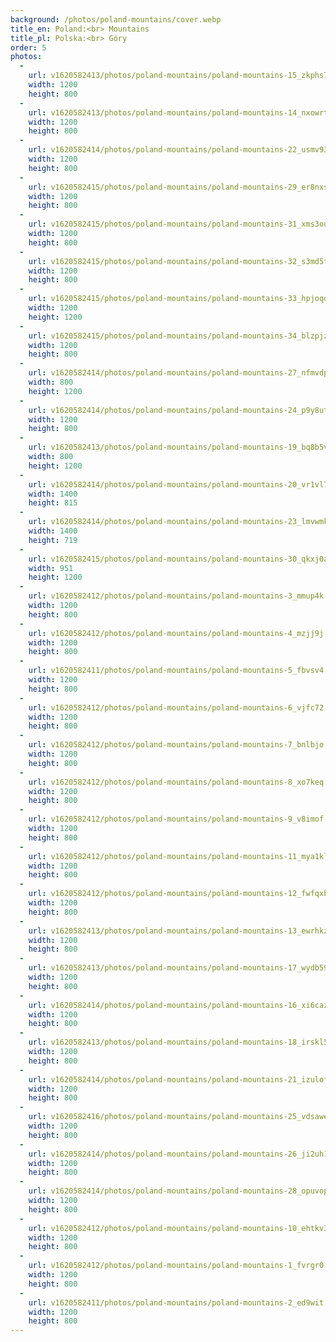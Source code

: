 ```yaml
---
background: /photos/poland-mountains/cover.webp
title_en: Poland:<br> Mountains
title_pl: Polska:<br> Góry
order: 5
photos:
  -
    url: v1620582413/photos/poland-mountains/poland-mountains-15_zkphs7.jpg
    width: 1200
    height: 800
  -
    url: v1620582413/photos/poland-mountains/poland-mountains-14_nxowrt.jpg
    width: 1200
    height: 800
  -
    url: v1620582414/photos/poland-mountains/poland-mountains-22_usmv93.jpg
    width: 1200
    height: 800
  -
    url: v1620582415/photos/poland-mountains/poland-mountains-29_er8nxs.jpg
    width: 1200
    height: 800
  -
    url: v1620582415/photos/poland-mountains/poland-mountains-31_xms3ou.jpg
    width: 1200
    height: 800
  -
    url: v1620582415/photos/poland-mountains/poland-mountains-32_s3md5t.jpg
    width: 1200
    height: 800
  -
    url: v1620582415/photos/poland-mountains/poland-mountains-33_hpjoqd.jpg
    width: 1200
    height: 1200
  -
    url: v1620582415/photos/poland-mountains/poland-mountains-34_blzpjz.jpg
    width: 1200
    height: 800
  -
    url: v1620582414/photos/poland-mountains/poland-mountains-27_nfmvdp.jpg
    width: 800
    height: 1200
  -
    url: v1620582414/photos/poland-mountains/poland-mountains-24_p9y8ut.jpg
    width: 1200
    height: 800
  -
    url: v1620582413/photos/poland-mountains/poland-mountains-19_bq8b5v.jpg
    width: 800
    height: 1200
  -
    url: v1620582414/photos/poland-mountains/poland-mountains-20_vr1vl7.jpg
    width: 1400
    height: 815
  -
    url: v1620582414/photos/poland-mountains/poland-mountains-23_lmvwmk.jpg
    width: 1400
    height: 719
  -
    url: v1620582415/photos/poland-mountains/poland-mountains-30_qkxj0a.jpg
    width: 951
    height: 1200
  -
    url: v1620582412/photos/poland-mountains/poland-mountains-3_mmup4k.jpg
    width: 1200
    height: 800
  -
    url: v1620582412/photos/poland-mountains/poland-mountains-4_mzjj9j.jpg
    width: 1200
    height: 800
  -
    url: v1620582411/photos/poland-mountains/poland-mountains-5_fbvsv4.jpg
    width: 1200
    height: 800
  -
    url: v1620582412/photos/poland-mountains/poland-mountains-6_vjfc72.jpg
    width: 1200
    height: 800
  -
    url: v1620582412/photos/poland-mountains/poland-mountains-7_bnlbjo.jpg
    width: 1200
    height: 800
  -
    url: v1620582412/photos/poland-mountains/poland-mountains-8_xo7keq.jpg
    width: 1200
    height: 800
  -
    url: v1620582412/photos/poland-mountains/poland-mountains-9_v8imof.jpg
    width: 1200
    height: 800
  -
    url: v1620582412/photos/poland-mountains/poland-mountains-11_mya1kl.jpg
    width: 1200
    height: 800
  -
    url: v1620582412/photos/poland-mountains/poland-mountains-12_fwfqxb.jpg
    width: 1200
    height: 800
  -
    url: v1620582413/photos/poland-mountains/poland-mountains-13_ewrhkz.jpg
    width: 1200
    height: 800
  -
    url: v1620582413/photos/poland-mountains/poland-mountains-17_wydb59.jpg
    width: 1200
    height: 800
  -
    url: v1620582414/photos/poland-mountains/poland-mountains-16_xi6caz.jpg
    width: 1200
    height: 800
  -
    url: v1620582413/photos/poland-mountains/poland-mountains-18_irskl5.jpg
    width: 1200
    height: 800
  -
    url: v1620582414/photos/poland-mountains/poland-mountains-21_izulof.jpg
    width: 1200
    height: 800
  -
    url: v1620582416/photos/poland-mountains/poland-mountains-25_vdsawe.jpg
    width: 1200
    height: 800
  -
    url: v1620582414/photos/poland-mountains/poland-mountains-26_ji2uh1.jpg
    width: 1200
    height: 800
  -
    url: v1620582414/photos/poland-mountains/poland-mountains-28_opuvop.jpg
    width: 1200
    height: 800
  -
    url: v1620582412/photos/poland-mountains/poland-mountains-10_ehtkv3.jpg
    width: 1200
    height: 800
  -
    url: v1620582412/photos/poland-mountains/poland-mountains-1_fvrgr0.jpg
    width: 1200
    height: 800
  -
    url: v1620582411/photos/poland-mountains/poland-mountains-2_ed9wit.jpg
    width: 1200
    height: 800
---
```

